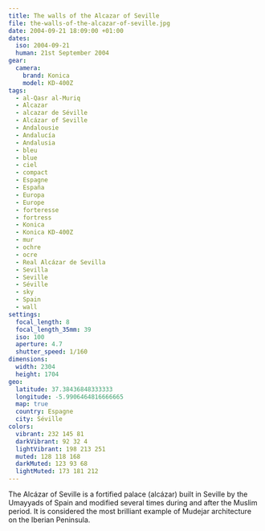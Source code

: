 ```yaml
---
title: The walls of the Alcazar of Seville
file: the-walls-of-the-alcazar-of-seville.jpg
date: 2004-09-21 18:09:00 +01:00
dates:
  iso: 2004-09-21
  human: 21st September 2004
gear:
  camera:
    brand: Konica
    model: KD-400Z
tags:
  - al-Qasr al-Muriq
  - Alcazar
  - alcazar de Séville
  - Alcázar of Seville
  - Andalousie
  - Andalucía
  - Andalusia
  - bleu
  - blue
  - ciel
  - compact
  - Espagne
  - España
  - Europa
  - Europe
  - forteresse
  - fortress
  - Konica
  - Konica KD-400Z
  - mur
  - ochre
  - ocre
  - Real Alcázar de Sevilla
  - Sevilla
  - Seville
  - Séville
  - sky
  - Spain
  - wall
settings:
  focal_length: 8
  focal_length_35mm: 39
  iso: 100
  aperture: 4.7
  shutter_speed: 1/160
dimensions:
  width: 2304
  height: 1704
geo:
  latitude: 37.38436848333333
  longitude: -5.9906464816666665
  map: true
  country: Espagne
  city: Séville
colors:
  vibrant: 232 145 81
  darkVibrant: 92 32 4
  lightVibrant: 198 213 251
  muted: 128 118 168
  darkMuted: 123 93 68
  lightMuted: 173 181 212
---
```


The Alcázar of Seville is a fortified palace (alcázar) built in Seville by the Umayyads of Spain and modified several times during and after the Muslim period. It is considered the most brilliant example of Mudejar architecture on the Iberian Peninsula.
